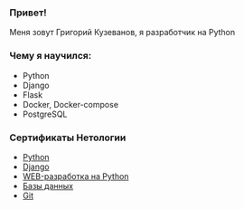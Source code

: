 ### Привет!

Меня зовут Григорий Кузеванов, я разработчик на Python

### Чему я научился:

- Python
- Django
- Flask
- Docker, Docker-compose
- PostgreSQL

### Сертификаты Нетологии

- [Python](https://github.com/GrigoriyKuzevanov/GrigoriyKuzevanov/blob/main/certificates_netology/7%20Курс.pdf)
- [Django](https://github.com/GrigoriyKuzevanov/GrigoriyKuzevanov/blob/main/certificates_netology/5%20Django.pdf)
- [WEB-разработка на Python](https://github.com/GrigoriyKuzevanov/GrigoriyKuzevanov/blob/main/certificates_netology/6%20Python%20в%20вэб-разработке.pdf)
- [Базы данных](https://github.com/GrigoriyKuzevanov/GrigoriyKuzevanov/blob/main/certificates_netology/3%20Базы%20данных.pdf)
- [Git](https://github.com/GrigoriyKuzevanov/GrigoriyKuzevanov/blob/main/certificates_netology/2%20GIt.pdf)
